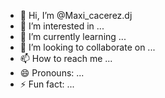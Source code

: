 - 👋 Hi, I’m @Maxi_cacerez.dj
- 👀 I’m interested in ...
- 🌱 I’m currently learning ...
- 💞️ I’m looking to collaborate on ...
- 📫 How to reach me ...
- 😄 Pronouns: ...
- ⚡ Fun fact: ...

<!---
Maxi777c/Maxi777c is a ✨ special ✨ repository because its `README.md` (this file) appears on your GitHub profile.
You can click the Preview link to take a look at your changes.
--->
